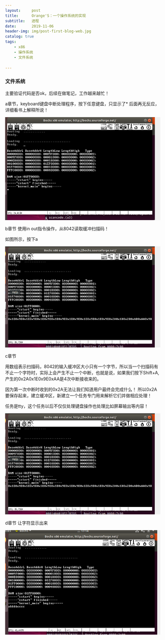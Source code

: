 ```yaml
---
layout:     post
title:      Orange'S：一个操作系统的实现
subtitle:   进程
date:       2019-11-06
header-img: img/post-first-blog-web.jpg
catalog: true
tags:
    - x86
    - 操作系统
    - 文件系统

---
```


### 文件系统

主要验证代码是否ok，后续在做笔记，工作越来越忙！


a章节，keyboard键盘中断处理程序，按下任意键盘，只显示了*
后面再无反应，详细看书上解释所说！

![](https://raw.githubusercontent.com/dbb4560/StorePicturebed/master/wirtePicture/20191203163954.png)



b章节
使用in out指令操作，从8042读取缓冲扫描码！


如图所示，按下a

![](https://raw.githubusercontent.com/dbb4560/StorePicturebed/master/wirtePicture/20191203165520.png)

c章节

用数组表示扫描码，8042的输入缓冲区大小只有一个字节，所以当一个扫描码有不止一个字符时，实际上会产生不止一个中断，也就是说，如果我们按下Shift+A,产生的0x2A0x1E0x9E0xAA是4次中断接收来的。

因为第一次中断时收到的0x2A无法让我们知道用户最终会完成什么！
所以0x2A要保存起来，建立缓冲区，新建立一个任务专门用来解析它们并做相应处理！

任务是tty，这个任务以后不仅仅处理键盘操作也处理比如屏幕输出等内容！

![](https://raw.githubusercontent.com/dbb4560/StorePicturebed/master/wirtePicture/20191203165520.png)

d章节 
让字符显示出来

![](https://raw.githubusercontent.com/dbb4560/StorePicturebed/master/wirtePicture/20191203171444.png)




